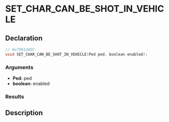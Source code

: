 # SET_CHAR_CAN_BE_SHOT_IN_VEHICLE

## Declaration
```cpp
// 0x79912ADC
void SET_CHAR_CAN_BE_SHOT_IN_VEHICLE(Ped ped, boolean enabled);
```

### Arguments
- **Ped:** ped
- **boolean:** enabled

### Results

## Description
